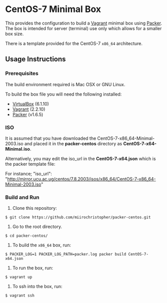 # CentOS-7 Minimal Box

This provides the configuration to build a [Vagrant](https://www.vagrantup.com) minimal box using [Packer](https://www.packer.io). The box is intended for server (terminal) use only which allows for a smaller box size.

There is a template provided for the CentOS-7 `x86_64` architecture. 

## Usage Instructions

### Prerequisites

The build environment required is Mac OSX or GNU Linux.

To build the box file you will need the following installed:

- [VirtualBox](https://www.virtualbox.org) (6.1.10)
- [Vagrant](https://www.vagrantup.com) (2.2.10)
- [Packer](https://www.packer.io) (v1.6.5)


### ISO 
It is assumed that you have downloaded the CentOS-7-x86_64-Minimal-2003.iso and placed it in the **packer-centos** directory as **CentOS-7-x64-Minimal.iso**.

Alternatively, you may edit the iso_url in the **CentOS-7-x64.json** which is the packer template file: 

For instance; "iso_url": "http://mirror.ucu.ac.ug/centos/7.8.2003/isos/x86_64/CentOS-7-x86_64-Minimal-2003.iso"

### Build and Run 

1. Clone this repository: 
```
$ git clone https://github.com/miirochristopher/packer-centos.git 
```

1. Go to the root directory. 
```
$ cd packer-centos/
```
1. To build the `x86_64` box, run:
```
$ PACKER_LOG=1 PACKER_LOG_PATH=packer.log packer build CentOS-7-x64.json
```
1. To run the box, run: 
```
$ vagrant up 
```
1. To ssh into the box, run: 
```
$ vagrant ssh
```
